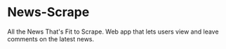 # News-Scrape
All the News That's Fit to Scrape. Web app that lets users view and leave comments on the latest news.
